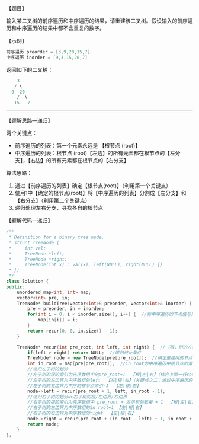 【题目】

输入某二叉树的前序遍历和中序遍历的结果，请重建该二叉树。假设输入的前序遍历和中序遍历的结果中都不含重复的数字。

【示例】

```c++
前序遍历 preorder = [3,9,20,15,7]
中序遍历 inorder = [9,3,15,20,7]
```

返回如下的二叉树：

```c++
    3
   / \
  9  20
    /  \
   15   7
```

---

【题解思路—递归】

两个关键点：

* 前序遍历的列表：第一个元素永远是 【根节点 (root)】
* 中序遍历的列表：根节点 (root)【左边】的所有元素都在根节点的【左分支】，【右边】的所有元素都在根节点的【右分支】

算法思路：

1. 通过【前序遍历的列表】确定【根节点(root)】（利用第一个关键点）
2. 使用1中【确定的根节点(root)】将【中序遍历的列表】分割成【左分支】和【右分支】（利用第二个关键点）
3. 递归处理左右分支，寻找各自的根节点

【题解代码—递归】

```c++
/**
 * Definition for a binary tree node.
 * struct TreeNode {
 *     int val;
 *     TreeNode *left;
 *     TreeNode *right;
 *     TreeNode(int x) : val(x), left(NULL), right(NULL) {}
 * };
 */
class Solution {
public:
    unordered_map<int, int> map;  
    vector<int> pre, in;
    TreeNode* buildTree(vector<int>& preorder, vector<int>& inorder) {
        pre = preorder, in = inorder;
        for(int i = 0; i < inorder.size(); i++) {  //将中序遍历的节点值与其索引映射起来，方便后面查找根节点在中序遍历数组中的索引
            map[in[i]] = i;
        }
        return recur(0, 0, in.size() - 1);
    }

    TreeNode* recur(int pre_root, int left, int right) {  //（根，树的左边界，树的右边界）其中pre_root一直考虑在先序遍历数组，而left和right则考虑在中序遍历中数组
        if(left > right) return NULL;  //递归终止条件
        TreeNode* node = new TreeNode(pre[pre_root]);  //确定重建树的节点node
        int in_root = map[pre[pre_root]];  //in_root为中序遍历中根节点的索引，方便进行左右子树的划分（关键点之一：前序遍历的列表用来知道根节点的值，从而定位根节点在中序遍历中的位置in_root）
        //递归左子树的划分
        //左子树的根的索引为先序数组中的pre_root+1  【根|左|右】（结合上面一行code，形参pre_root是用来找根索引的）
        //左子树的左边界为中序数组的left  【左|根|右】（关键点之二：通过中序遍历的列表划分左右子树）
        //左子树的右边界为中序的根节点索引-1  【左|根|右】
        node->left = recur(pre_root + 1, left, in_root - 1);  
        //递归右子树的划分=>右子树的根/左边界/右边界
        //右子树的根的索引为先序数组中 pre_root + 左子树的数量 + 1  【根|左|右】
        //右子树的左边界为中序数组的in_root+1 【左|根|右】
        //右子树的右边界为中序数组的right  【左|根|右】
        node->right = recur(pre_root + (in_root - left) + 1, in_root + 1, right);  
        return node;
    }
};
```

